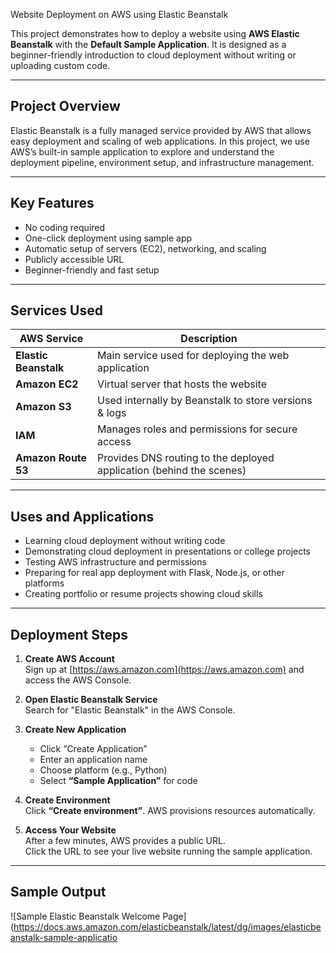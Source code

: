 Website Deployment on AWS using Elastic Beanstalk

This project demonstrates how to deploy a website using **AWS Elastic Beanstalk** with the **Default Sample Application**. It is designed as a beginner-friendly introduction to cloud deployment without writing or uploading custom code.

---

##  Project Overview

Elastic Beanstalk is a fully managed service provided by AWS that allows easy deployment and scaling of web applications. In this project, we use AWS’s built-in sample application to explore and understand the deployment pipeline, environment setup, and infrastructure management.

---

##  Key Features

- No coding required
- One-click deployment using sample app
- Automatic setup of servers (EC2), networking, and scaling
- Publicly accessible URL
- Beginner-friendly and fast setup

---

##  Services Used

| AWS Service         | Description                                              |
|---------------------|----------------------------------------------------------|
| **Elastic Beanstalk** | Main service used for deploying the web application     |
| **Amazon EC2**        | Virtual server that hosts the website                   |
| **Amazon S3**         | Used internally by Beanstalk to store versions & logs   |
| **IAM**               | Manages roles and permissions for secure access         |
| **Amazon Route 53**   | Provides DNS routing to the deployed application (behind the scenes) |

---

##  Uses and Applications

- Learning cloud deployment without writing code
- Demonstrating cloud deployment in presentations or college projects
- Testing AWS infrastructure and permissions
- Preparing for real app deployment with Flask, Node.js, or other platforms
- Creating portfolio or resume projects showing cloud skills

---

##  Deployment Steps

1. **Create AWS Account**  
   Sign up at [https://aws.amazon.com](https://aws.amazon.com) and access the AWS Console.

2. **Open Elastic Beanstalk Service**  
   Search for "Elastic Beanstalk" in the AWS Console.

3. **Create New Application**  
   - Click “Create Application”
   - Enter an application name
   - Choose platform (e.g., Python)
   - Select **“Sample Application”** for code

4. **Create Environment**  
   Click **“Create environment”**. AWS provisions resources automatically.

5. **Access Your Website**  
   After a few minutes, AWS provides a public URL.  
   Click the URL to see your live website running the sample application.

---

##  Sample Output

![Sample Elastic Beanstalk Welcome Page](https://docs.aws.amazon.com/elasticbeanstalk/latest/dg/images/elasticbeanstalk-sample-applicatio
